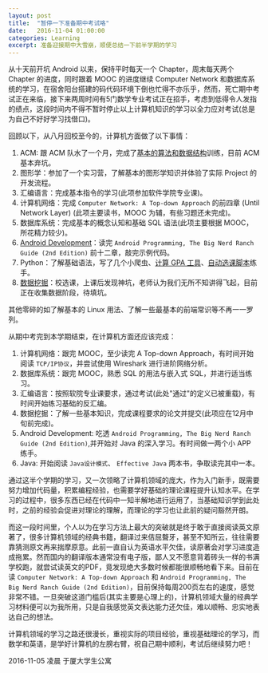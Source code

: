 ```yaml
---
layout: post
title:  "暂停一下准备期中考试咯"
date:   2016-11-04 01:00:00
categories: Learning
excerpt: 准备迎接期中大雪崩，顺便总结一下前半学期的学习
---
```


从十天前开坑 Android 以来，保持平时每天一个 Chapter，周末每天两个 Chapter 的进度，同时跟着 MOOC 的进度继续 Computer Network 和数据库系统的学习，在宿舍阳台搭建的码代码环境下倒也忙得不亦乐乎，然而，死亡期中考试正在来临，接下来两周时间有5门数学专业考试正在招手，考虑到低得令人发指的绩点，这段时间内不得不暂时停止以上计算机知识的学习以全力应对考试(总是为自己不好好学习找借口)。

回顾以下，从八月回校至今的，计算机方面做了以下事情：

1. ACM: 跟 ACM 队水了一个月，完成了[基本的算法和数据结构]训练，目前 ACM 基本弃坑。
2. 图形学：参加了一个实习营，了解基本的图形学知识并体验了实际 Project 的开发流程。
3. 汇编语言：完成基本指令的学习(此项参加软件学院专业课)。
4. 计算机网络：完成 `Computer Network: A Top-down Approach` 的前四章 (Until Network Layer) (此项主要读书，MOOC 为辅，有些习题还未完成)。
5. 数据库系统：完成基本的概念认知和基础 SQL 语法(此项主要根据 MOOC，所花精力较少)。
6. [Android Development]：读完 `Android Programming, The Big Nerd Ranch Guide (2nd Edition)` 前十二章，敲完示例代码。
7. Python：了解基础语法，写了几个小爬虫、[计算 GPA 工具]、[自动选课脚本]练手。
8. [数据挖掘]：校选课，上课后发现神坑，老师认为我们无所不知讲得飞起，目前正在收集数据阶段，待填坑。

其他零碎的如了解基本的 Linux 用法、了解一些最基本的前端常识等不再一一罗列。

[基本的算法和数据结构]:https://smartjinyu.com/acm/2016/08/21/dsa-Summary.html
[Android Development]:https://smartjinyu.com/android/2016/10/25/Begin_to_learn_android_again.html
[计算 GPA 工具]:https://smartjinyu.com/python/2016/09/09/XMU_GPA_Calc.html
[自动选课脚本]:https://smartjinyu.com/python/2016/09/15/XMU_BKXK.html
[数据挖掘]:https://smartjinyu.com/datamining/2016/10/12/XMU_Lib_Seats.html

从期中考完到本学期结束，在计算机方面还应该完成：

1. 计算机网络：跟完 MOOC，至少读完 A Top-down Approach，有时间开始阅读 `TCP/IP协议`，并尝试使用 Wireshark 进行进阶网络分析。
2. 数据库系统：跟完 MOOC，熟悉 SQL 的用法与嵌入式 SQL，并进行适当练习。
3. 汇编语言：按照软院专业课要求，通过考试(此处"通过"的定义已被重载)，有时间开始练习基础的反汇编。
4. 数据挖掘：了解一些基本知识，完成课程要求的论文并提交(此项应在12月中旬前完成)。
5. Android Development: 吃透 `Android Programming, The Big Nerd Ranch Guide (2nd Edition)`,并开始对 Java 的深入学习。有时间做一两个小 APP 练手。
6. Java: 开始阅读 `Java设计模式`、 `Effective Java` 两本书，争取读完其中一本。


通过这半个学期的学习，又一次领略了计算机领域的庞大，作为入门新手，既需要努力增加代码量，积累编程经验，也需要学好基础的理论课程提升认知水平。在学习的过程中，很多东西已经在代码中一知半解地进行运用了，当基础知识学到此处时，之前的经验会促进对理论的理解，而理论的学习也让此前的疑问豁然开朗。

而这一段时间里，个人以为在学习方法上最大的突破就是终于敢于直接阅读英文原著了，很多计算机领域的经典书籍，翻译过来佶屈聱牙，甚至不知所云，往往需要靠猜测原文再来揣摩原意。此前一直自认为英语水平欠佳，读原著会对学习进度造成拖累。然而国内的翻译版本通常没有电子版，鄙人又不愿意背着砖头一样的书满学校跑，就尝试读英文的PDF，竟发现绝大多数时候都能很顺畅地看下来。目前在读 `Computer Network: A Top-down Approach` 和 `Android Programming, The Big Nerd Ranch Guide (2nd Edition)`，目前保持每周200页左右的速度，感觉非常不错。一旦突破这道门槛后(其实主要是心理上的)，计算机领域大量的经典学习材料便可以为我所用，只是自我感觉英文表达能力还欠佳，难以顺畅、忠实地表达自己的想法。

计算机领域的学习之路还很漫长，重视实际的项目经验，重视基础理论的学习，而数学和英语，是学好计算机的左膀右臂，祝自己期中顺利，考试后继续努力吧！

 

2016-11-05 凌晨 于厦大学生公寓

